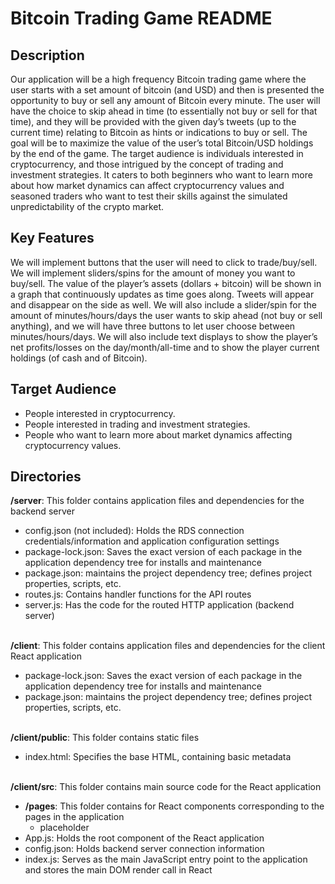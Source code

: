 # Bitcoin Trading Game README
## Description
Our application will be a high frequency Bitcoin trading game where the user starts with a set amount of bitcoin (and
USD) and then is presented the opportunity to buy or sell any amount of Bitcoin every minute. The user will have the
choice to skip ahead in time (to essentially not buy or sell for that time), and they will be provided with the given day’s
tweets (up to the current time) relating to Bitcoin as hints or indications to buy or sell. The goal will be to maximize
the value of the user’s total Bitcoin/USD holdings by the end of the game. The target audience is individuals interested
in cryptocurrency, and those intrigued by the concept of trading and investment strategies. It caters to both beginners
who want to learn more about how market dynamics can affect cryptocurrency values and seasoned traders who want
to test their skills against the simulated unpredictability of the crypto market.

## Key Features
We will implement buttons that the user will need to click to trade/buy/sell. We will implement sliders/spins for the
amount of money you want to buy/sell. The value of the player’s assets (dollars + bitcoin) will be shown in a graph
that continuously updates as time goes along. Tweets will appear and disappear on the side as well. We will also
include a slider/spin for the amount of minutes/hours/days the user wants to skip ahead (not buy or sell anything),
and we will have three buttons to let user choose between minutes/hours/days. We will also include text displays to
show the player’s net profits/losses on the day/month/all-time and to show the player current holdings (of cash and of
Bitcoin).

## Target Audience
- People interested in cryptocurrency.
- People interested in trading and investment strategies.
- People who want to learn more about market dynamics affecting cryptocurrency values.

## Directories
**/server**: This folder contains application files and dependencies for the backend server
- config.json (not included): Holds the RDS connection credentials/information and application configuration settings
- package-lock.json: Saves the exact version of each package in the application dependency tree for installs and maintenance
- package.json: maintains the project dependency tree; defines project properties, scripts, etc.
- routes.js: Contains handler functions for the API routes
- server.js: Has the code for the routed HTTP application (backend server)
<br><br>

**/client**: This folder contains application files and dependencies for the client React application
- package-lock.json: Saves the exact version of each package in the application dependency tree for installs and maintenance
- package.json: maintains the project dependency tree; defines project properties, scripts, etc.
<br><br>

**/client/public**: This folder contains static files
- index.html: Specifies the base HTML, containing basic metadata
<br><br>

**/client/src**: This folder contains main source code for the React application
- **/pages**: This folder contains for React components corresponding to the pages in the application
	- placeholder
- App.js: Holds the root component of the React application
- config.json: Holds backend server connection information
- index.js: Serves as the main JavaScript entry point to the application and stores the main DOM render call in React
